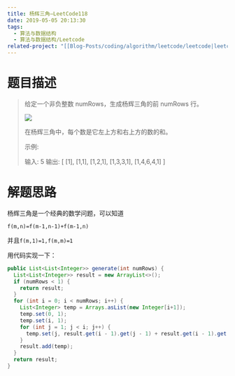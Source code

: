 ```yaml
---
title: 杨辉三角—LeetCode118
date: 2019-05-05 20:13:30
tags:
  - 算法与数据结构
  - 算法与数据结构/Leetcode
related-project: "[[Blog-Posts/coding/algorithm/leetcode/leetcode|leetcode]]"
---
```


# 题目描述

> 给定一个非负整数 numRows，生成杨辉三角的前 numRows 行。
>
> ![](https://upload.wikimedia.org/wikipedia/commons/0/0d/PascalTriangleAnimated2.gif)
>
> 在杨辉三角中，每个数是它左上方和右上方的数的和。
>
> 示例:
>
> 输入: 5
> 输出:
> \[
>      \[1],
>     \[1,1],
>    \[1,2,1],
>   \[1,3,3,1],
>  \[1,4,6,4,1]
> ]

<!--more-->

# 解题思路

杨辉三角是一个经典的数学问题，可以知道

`f(m,n)=f(m-1,n-1)+f(m-1,n)`

并且`f(m,1)=1,f(m,m)=1`

用代码实现一下：

```java
public List<List<Integer>> generate(int numRows) {
  List<List<Integer>> result = new ArrayList<>();
  if (numRows < 1) {
    return result;
  }
  for (int i = 0; i < numRows; i++) {
    List<Integer> temp = Arrays.asList(new Integer[i+1]);
    temp.set(0, 1);
    temp.set(i, 1);
    for (int j = 1; j < i; j++) {
      temp.set(j, result.get(i - 1).get(j - 1) + result.get(i - 1).get(j));
    }
    result.add(temp);
  }
  return result;
}
```

